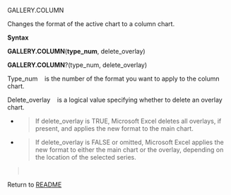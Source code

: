 GALLERY.COLUMN

Changes the format of the active chart to a column chart.

**Syntax**

**GALLERY.COLUMN**(**type\_num**, delete\_overlay)

**GALLERY.COLUMN**?(type\_num, delete\_overlay)

Type\_num&nbsp;&nbsp;&nbsp;&nbsp;is the number of the format you want to
apply to the column chart.

Delete\_overlay&nbsp;&nbsp;&nbsp;&nbsp;is a logical value specifying
whether to delete an overlay chart.

  - > If delete\_overlay is TRUE, Microsoft Excel deletes all overlays,
    > if present, and applies the new format to the main chart.

  - > If delete\_overlay is FALSE or omitted, Microsoft Excel applies
    > the new format to either the main chart or the overlay, depending
    > on the location of the selected series.

> &nbsp;



Return to [README](README.md)

